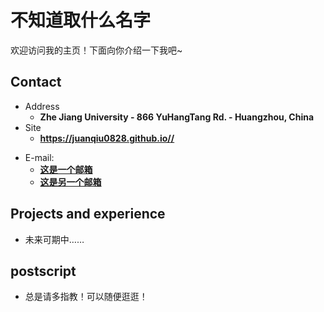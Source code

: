 # 不知道取什么名字

欢迎访问我的主页！下面向你介绍一下我吧\~

<!-- .slide -->

## Contact

- Address
  - **Zhe Jiang University - 866 YuHangTang Rd. - Huangzhou, China**
- Site
  - **<https://juanqiu0828.github.io//>**

<!-- .slide vertical=true -->


- E-mail:
  - **[这是一个邮箱](mailto:1357859066@qq.com)**
  - **[这是另一个邮箱](mailto:3210100371@zju.edu.cn)**

<!-- .slide -->

## Projects and experience

<!-- .slide vertical=true -->

- 未来可期中……

<!-- .slide -->

## postscript

- 总是请多指教！可以随便逛逛！

<!-- .slide -->
